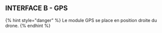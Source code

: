 ## INTERFACE B - GPS

{% hint style="danger" %}
Le module GPS se place en position droite du drone.
{% endhint %}
